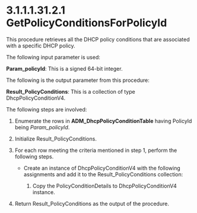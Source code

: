 <html dir="LTR" xmlns:mshelp="http://msdn.microsoft.com/mshelp" xmlns:ddue="http://ddue.schemas.microsoft.com/authoring/2003/5" xmlns:xlink="http://www.w3.org/1999/xlink" xmlns:tool="http://www.microsoft.com/tooltip">
 <body>
 <div id="header">
 <h1 class="heading">3.1.1.1.31.2.1 GetPolicyConditionsForPolicyId</h1>
 </div>
 <div id="mainSection">
 <div id="mainBody">
 <div id="allHistory" class="saveHistory"></div>
 <div id="sectionSection0" class="section" name="collapseableSection">
 

<p>This procedure retrieves all the DHCP policy conditions that
are associated with a specific DHCP policy.</p>

<p>The following input parameter is used:</p>

<p><b>Param_policyId</b>: This is a signed 64-bit integer.</p>

<p>The following is the output parameter from this procedure:</p>

<p><b>Result_PolicyConditions</b>: This is a collection of type
DhcpPolicyConditionV4.</p>

<p>The following steps are involved:</p>

<ol><li><p><span> </span>Enumerate the
rows in <b>ADM_DhcpPolicyConditionTable</b> having PolicyId being <i>Param_policyId</i>.</p>

</li><li><p><span> </span>Initialize
Result_PolicyConditions.</p>

</li><li><p><span> </span>For each row
meeting the criteria mentioned in step 1, perform the following steps.</p>

<ul><li><p><span><span> </span></span>Create
an instance of DhcpPolicyConditionV4 with the following assignments and add it
to the Result_PolicyConditions collection:</p>

<ol><li><p><span> </span>Copy the
PolicyConditionDetails to DhcpPolicyConditionV4 instance.</p>

</li></ol></li></ul></li><li><p><span> </span>Return
Result_PolicyConditions as the output of the procedure.</p>

</li></ol>
 </div>
 </div>
 </div>
 </body>
</html>